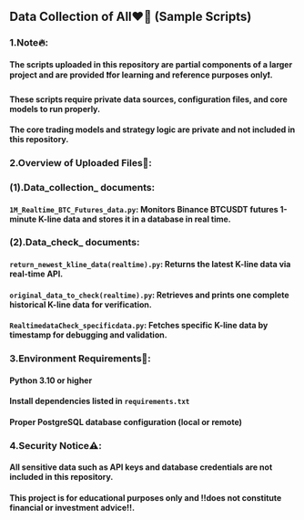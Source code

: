 ## Data Collection of All❤️‍🔥 (Sample Scripts)  

### 1.Note🔥:   

#### The scripts uploaded in this repository are partial components of a larger project and are provided **❗️for learning and reference purposes only❗️**.   

#### These scripts require private data sources, configuration files, and core models to run properly.  

#### The core trading models and strategy logic are private and not included in this repository.  

### 2.Overview of Uploaded Files👀:    

### (1).Data_collection_ documents:  

#### `1M_Realtime_BTC_Futures_data.py`: Monitors Binance BTCUSDT futures 1-minute K-line data and stores it in a database in real time.   

### (2).Data_check_ documents:  

#### `return_newest_kline_data(realtime).py`: Returns the latest K-line data via real-time API.    

#### `original_data_to_check(realtime).py`: Retrieves and prints one complete historical K-line data for verification.  

#### `RealtimedataCheck_specificdata.py`: Fetches specific K-line data by timestamp for debugging and validation.  


### 3.Environment Requirements👾: 

#### Python 3.10 or higher  

#### Install dependencies listed in `requirements.txt`   

#### Proper PostgreSQL database configuration (local or remote)

### 4.Security Notice⚠️:  

#### All sensitive data such as API keys and database credentials are **not included** in this repository.  

#### This project is for educational purposes only and **‼️does not constitute financial or investment advice‼️**.
